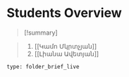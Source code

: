 # Students Overview

> [!summary] 
> 

>1. [[Կամո Մկրտչյան]]
>2. [[Լիանա Ավետյան]]


```ccard
type: folder_brief_live
```
 
